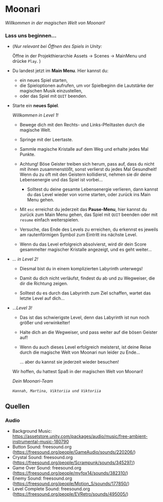 # Moonari

*Willkommen in der magischen Welt von Moonari!*

### **Lass uns beginnen...**

- (*Nur relevant bei Öffnen des Spiels in Unity:*

  Öffne in der Projekthierarchie Assets -> Scenes -> MainMenu und drücke `Play`. )

  

- Du landest jetzt im **Main Menu**. Hier kannst du:
  - ein neues Spiel starten,
  - die Spieloptionen aufrufen, um vor Spielbeginn die Lautstärke der magischen Musik einzustellen,
  - oder das Spiel mit `QUIT` beenden.

- Starte ein **neues Spiel**.

  *Willkommen in Level 1!*

  - Bewege dich mit den Rechts- und Links-Pfeiltasten durch die magische Welt.

  - Springe mit der Leertaste.

  - Sammle magische Kristalle auf dem Weg und erhalte jedes Mal Punkte.

  - Achtung! Böse Geister treiben sich herum, pass auf, dass du nicht mit ihnen zusammenstößt, sonst verlierst du jedes Mal Gesundheit! Wenn du zu oft mit den Geistern kollidierst, nehmen sie dir deine Lebensenergie und das Spiel ist vorbei...

    - Solltest du deine gesamte Lebensenergie verlieren, dann kannst du das Level wieder von vorne starten, oder zurück ins Main Menu gehen.

  - Mit `esc` erreichst du jederzeit das **Pause-Menu**, hier kannst du zurück zum Main Menu gehen, das Spiel mit `QUIT` beenden oder mit `resume` einfach weiterspielen.

  - Versuche, das Ende des Levels zu erreichen, du erkennst es jeweils am rautenförmigen Symbol zum Eintritt ins nächste Level.

  - Wenn du das Level erfolgreich absolvierst, wird dir dein Score gesammelter magischer Kristalle angezeigt, und es geht weiter...

    

- *... in Level 2!*

  - Diesmal bist du in einem komplizierten Labyrinth unterwegs! 

  - Damit du dich nicht verläufst, findest du ab und zu Wegweiser, die dir die Richtung zeigen.

  - Solltest du es durch das Labyrinth zum Ziel schaffen, wartet das letzte Level auf dich...

    

- .*..Level 3!*

  - Das ist das schwierigste Level, denn das Labyrinth ist nun noch größer und verwinkelter!

  - Halte dich an die Wegweiser, und pass weiter auf die bösen Geister auf!

  - Wenn du auch dieses Level erfolgreich meisterst, ist deine Reise durch die magische Welt von Moonari nun leider zu Ende...

    ... aber du kannst sie jederzeit wieder besuchen!

  

  Wir hoffen, du hattest Spaß in der magischen Welt von Moonari!

  *Dein Moonari-Team* 

  ​		*`Hannah, Martina, Viktoriia und Viktoriia`*

   



## Quellen

### Audio
* Background Music: https://assetstore.unity.com/packages/audio/music/free-ambient-instrumental-music-180790
* Button Sound: freesound.org (https://freesound.org/people/GameAudio/sounds/220206/)
* Crystal Sound: freesound.org (https://freesound.org/people/Scrampunk/sounds/345297/)
* Game Over Sound: freesound.org (https://freesound.org/people/myfox14/sounds/382310/)
* Enemy Sound: freesound.org (https://freesound.org/people/Motion_S/sounds/177850/)
* Level Complete Sound: freesound.org (https://freesound.org/people/EVRetro/sounds/495005/)
